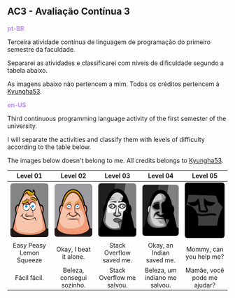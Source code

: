 ## AC3 - Avaliação Contínua 3
<p style='color:#bd93f9; font-weight:bold'> pt-BR </p>

Terceira atividade contínua de linguagem de programação do primeiro semestre da faculdade.

Separarei as atividades e classificarei com níveis de dificuldade segundo a tabela abaixo.

As imagens abaixo não pertencem a mim. Todos os créditos pertencem à [Kyungha53](https://www.deviantart.com/kyungha53).

<p style='color:#bd93f9; font-weight:bold'> en-US </p>

Third continuous programming language activity of the first semester of the university.

I will separate the activities and classify them with levels of difficulty according to the table below.

The images below doesn't belong to me. All credits belongs to [Kyungha53](https://www.deviantart.com/kyungha53).

| Level 01 | Level 02 | Level 03 | Level 04 | Level 05 |
| :-----: | :-----: | :-----: | :-----: | :-----: |
|<img src='../../../assets/images/difficulty-level/01.webp' style="border-radius: 6px" width='100'/>|<img src='../../../assets/images/difficulty-level/02.webp' style="border-radius: 6px" width='100'/>|<img src='../../../assets/images/difficulty-level/03.webp' style="border-radius: 6px" width='100'/>|<img src='../../../assets/images/difficulty-level/04.webp' style="border-radius: 6px" width='100'/>|<img src='../../../assets/images/difficulty-level/05.webp' style="border-radius: 6px" width='100'/>|
|Easy Peasy Lemon Squeeze|Okay, I beat it alone.| Stack Overflow saved me.| Okay, an Indian saved me. | Mommy, can you help me? |
|Fácil fácil.|Beleza, consegui sozinho.| Stack Overflow me salvou.| Beleza, um indiano me salvou. | Mamãe, você pode me ajudar? |
